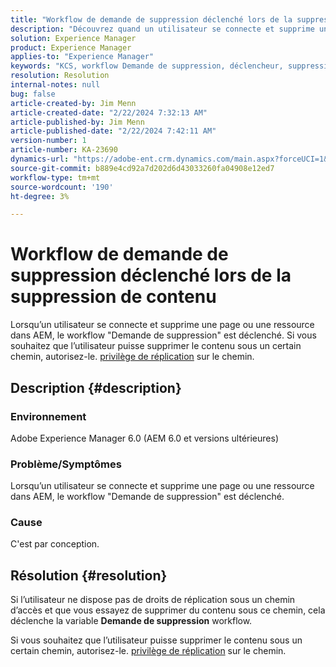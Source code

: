 ```yaml
---
title: "Workflow de demande de suppression déclenché lors de la suppression de contenu"
description: "Découvrez quand un utilisateur se connecte et supprime une page ou une ressource dans AEM, le workflow \"Demande de suppression\" est déclenché."
solution: Experience Manager
product: Experience Manager
applies-to: "Experience Manager"
keywords: "KCS, workflow Demande de suppression, déclencheur, suppression de contenu, AEM 6.0, Adobe Experience Manager 6.0, FAQ"
resolution: Resolution
internal-notes: null
bug: false
article-created-by: Jim Menn
article-created-date: "2/22/2024 7:32:13 AM"
article-published-by: Jim Menn
article-published-date: "2/22/2024 7:42:11 AM"
version-number: 1
article-number: KA-23690
dynamics-url: "https://adobe-ent.crm.dynamics.com/main.aspx?forceUCI=1&pagetype=entityrecord&etn=knowledgearticle&id=6fc7b07a-54d1-ee11-9079-6045bd006268"
source-git-commit: b889e4cd92a7d202d6d43033260fa04908e12ed7
workflow-type: tm+mt
source-wordcount: '190'
ht-degree: 3%

---
```


# Workflow de demande de suppression déclenché lors de la suppression de contenu


Lorsqu’un utilisateur se connecte et supprime une page ou une ressource dans AEM, le workflow &quot;Demande de suppression&quot; est déclenché. Si vous souhaitez que l’utilisateur puisse supprimer le contenu sous un certain chemin, autorisez-le. [privilège de réplication](https://experienceleague.adobe.com/docs/experience-manager-release-information/aem-release-updates/previous-updates/aem-previous-versions.html?lang=fr) sur le chemin.

## Description {#description}


### Environnement

Adobe Experience Manager 6.0 (AEM 6.0 et versions ultérieures)

### Problème/Symptômes

Lorsqu’un utilisateur se connecte et supprime une page ou une ressource dans AEM, le workflow &quot;Demande de suppression&quot; est déclenché.

### Cause

C&#39;est par conception.


## Résolution {#resolution}


Si l’utilisateur ne dispose pas de droits de réplication sous un chemin d’accès et que vous essayez de supprimer du contenu sous ce chemin, cela déclenche la variable <b>Demande de suppression</b> workflow.

Si vous souhaitez que l’utilisateur puisse supprimer le contenu sous un certain chemin, autorisez-le. [privilège de réplication](https://experienceleague.adobe.com/docs/experience-manager-release-information/aem-release-updates/previous-updates/aem-previous-versions.html?lang=fr) sur le chemin.
